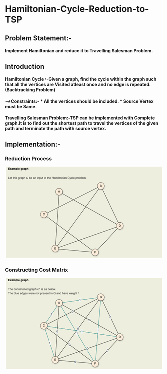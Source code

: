 # Hamiltonian-Cycle-Reduction-to-TSP

## Problem Statement:-
#### Implement Hamiltonian and reduce it to Travelling Salesman Problem. 
## Introduction
   #### Hamiltonian Cycle :-Given a graph, find the cycle within the graph such that all the vertices are Visited atleast once and no edge is repeated.(Backtracking Problem)
   #### -->Constraints:- * All the vertices should be included.  * Source Vertex must be Same.
   
   #### Travelling Salesman Problem:-TSP can be implemented with Complete graph.It is to find out the shortest path to travel the vertices of the given path and terminate the path with source vertex. 
                        
## Implementation:-
   ### Reduction Process
   
<img src="./Screenshot 2019-10-19 at 4.22.57 PM.png"></img>

### Constructing Cost Matrix

<img src="./Screenshot 2019-10-19 at 4.34.24 PM.png"></img>
